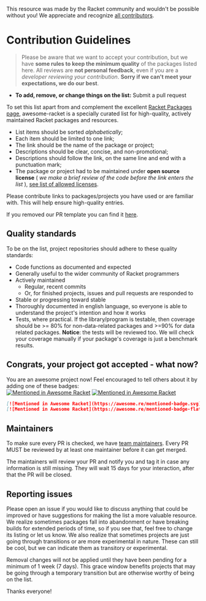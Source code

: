 This resource was made by the Racket community and wouldn't be possible without you! We appreciate and recognize [all contributors](https://github.com/avelino/awesome-racket/graphs/contributors).

# Contribution Guidelines

> Please be aware that we want to accept your contribution, but we have **some rules to keep the minimum quality** of the packages listed here. All reviews are **not personal feedback**, even if you are a _developer reviewing your contribution_. **Sorry if we can't meet your expectations, we do our best**.

- **To add, remove, or change things on the list:** Submit a pull request

To set this list apart from and complement the excellent [Racket Packages page](https://pkgs.racket-lang.org/), awesome-racket is a specially curated list for high-quality, actively maintained Racket packages and resources.

- List items should be sorted *alphabetically*;
- Each item should be limited to one link;
- The link should be the name of the package or project;
- Descriptions should be clear, concise, and non-promotional;
- Descriptions should follow the link, on the same line and end with a punctuation mark;
- The package or project had to be maintained under **open source license** ( *we make a brief review of the code before the link enters the list* ), [see list of allowed licenses](https://opensource.org/licenses/alphabetical).

Please contribute links to packages/projects you have used or are familiar with. This will help ensure high-quality entries.

If you removed our PR template you can find it [here](https://github.com/avelino/awesome-racket/blob/main/.github/PULL_REQUEST_TEMPLATE.md).

## Quality standards

To be on the list, project repositories should adhere to these quality standards:

- Code functions as documented and expected
- Generally useful to the wider community of Racket programmers
- Actively maintained
  - Regular, recent commits
  - Or, for finished projects, issues and pull requests are responded to
- Stable or progressing toward stable
- Thoroughly documented in english language, so everyone is able to understand the project's intention and how it works
- Tests, where practical. If the library/program is testable, then coverage should be >= 80% for non-data-related packages and >=90% for data related packages. **Notice**: the tests will be reviewed too. We will check your coverage manually if your package's coverage is just a benchmark results.

## Congrats, your project got accepted - what now?

You are an awesome project now! Feel encouraged to tell others about it by adding one of these badges:  
[![Mentioned in Awesome Racket](https://awesome.re/mentioned-badge.svg)](https://github.com/avelino/awesome-racket)
[![Mentioned in Awesome Racket](https://awesome.re/mentioned-badge-flat.svg)](https://github.com/avelino/awesome-racket)

```md
[![Mentioned in Awesome Racket](https://awesome.re/mentioned-badge.svg)](https://github.com/avelino/awesome-racket)
[![Mentioned in Awesome Racket](https://awesome.re/mentioned-badge-flat.svg)](https://github.com/avelino/awesome-racket)
```

## Maintainers

To make sure every PR is checked, we have [team maintainers](MAINTAINERS). Every PR MUST be reviewed by at least one maintainer before it can get merged.

The maintainers will review your PR and notify you and tag it in case any
information is still missing. They will wait 15 days for your interaction, after
that the PR will be closed.

## Reporting issues

Please open an issue if you would like to discuss anything that could be improved or have suggestions for making the list a more valuable resource. We realize sometimes packages fall into abandonment or have breaking builds for extended periods of time, so if you see that, feel free to change its listing or let us know. We also realize that sometimes projects are just going through transitions or are more experimental in nature. These can still be cool, but we can indicate them as transitory or experimental.

Removal changes will not be applied until they have been pending for a minimum of 1 week (7 days). This grace window benefits projects that may be going through a temporary transition but are otherwise worthy of being on the list.

Thanks everyone!
